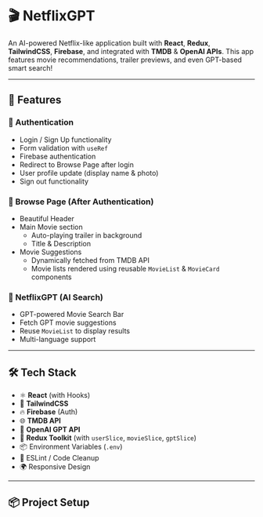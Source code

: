 # 🎬 NetflixGPT

An AI-powered Netflix-like application built with **React**, **Redux**, **TailwindCSS**, **Firebase**, and integrated with **TMDB** & **OpenAI APIs**. This app features movie recommendations, trailer previews, and even GPT-based smart search!

---

## 🚀 Features

### 🔐 Authentication
- Login / Sign Up functionality
- Form validation with `useRef`
- Firebase authentication
- Redirect to Browse Page after login
- User profile update (display name & photo)
- Sign out functionality

### 🎥 Browse Page (After Authentication)
- Beautiful Header
- Main Movie section
  - Auto-playing trailer in background
  - Title & Description
- Movie Suggestions
  - Dynamically fetched from TMDB API
  - Movie lists rendered using reusable `MovieList` & `MovieCard` components

### 🧠 NetflixGPT (AI Search)
- GPT-powered Movie Search Bar
- Fetch GPT movie suggestions
- Reuse `MovieList` to display results
- Multi-language support

---

## 🛠️ Tech Stack

- ⚛️ **React** (with Hooks)
- 🎨 **TailwindCSS**
- 🔥 **Firebase** (Auth)
- 🌐 **TMDB API**
- 🤖 **OpenAI GPT API**
- 🧰 **Redux Toolkit** (with `userSlice`, `movieSlice`, `gptSlice`)
- 📦 Environment Variables (`.env`)
- 🧹 ESLint / Code Cleanup
- 🌍 Responsive Design

---

## 📦 Project Setup


